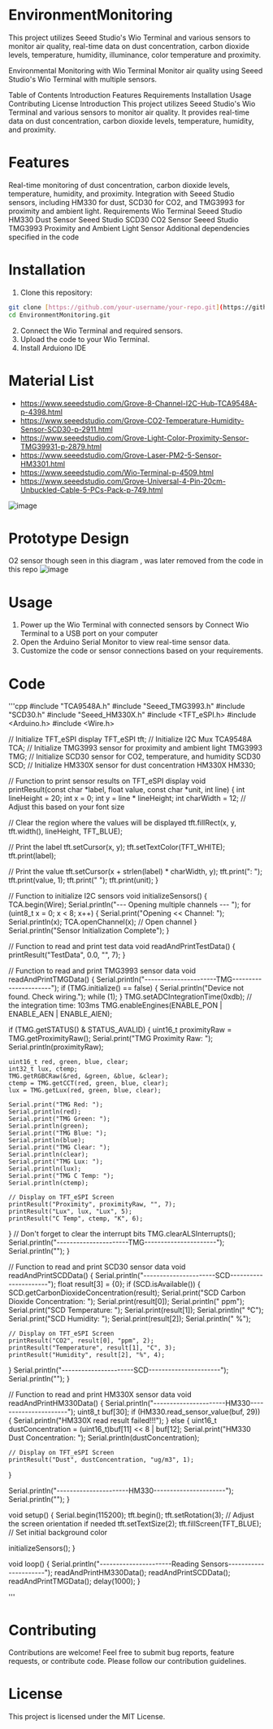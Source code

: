 # EnvironmentMonitoring
 This project utilizes Seeed Studio's Wio Terminal and various sensors to monitor air quality, real-time data on dust concentration, carbon dioxide levels, temperature, humidity, illuminance, color temperature and proximity.
 
Environmental Monitoring with Wio Terminal
Monitor air quality using Seeed Studio's Wio Terminal with multiple sensors.

Table of Contents
Introduction
Features
Requirements
Installation
Usage
Contributing
License
Introduction
This project utilizes Seeed Studio's Wio Terminal and various sensors to monitor air quality. It provides real-time data on dust concentration, carbon dioxide levels, temperature, humidity, and proximity.

# Features
Real-time monitoring of dust concentration, carbon dioxide levels, temperature, humidity, and proximity.
Integration with Seeed Studio sensors, including HM330 for dust, SCD30 for CO2, and TMG3993 for proximity and ambient light.
Requirements
Wio Terminal
Seeed Studio HM330 Dust Sensor
Seeed Studio SCD30 CO2 Sensor
Seeed Studio TMG3993 Proximity and Ambient Light Sensor
Additional dependencies specified in the code

# Installation

1. Clone this repository:

```bash
git clone [https://github.com/your-username/your-repo.git](https://github.com/asediga/EnvironmentMonitoring.git)
cd EnvironmentMonitoring.git
```
2. Connect the Wio Terminal and required sensors.
3. Upload the code to your Wio Terminal.
4. Install Arduiono IDE

# Material List
* https://www.seeedstudio.com/Grove-8-Channel-I2C-Hub-TCA9548A-p-4398.html
* https://www.seeedstudio.com/Grove-CO2-Temperature-Humidity-Sensor-SCD30-p-2911.html
* https://www.seeedstudio.com/Grove-Light-Color-Proximity-Sensor-TMG39931-p-2879.html
* https://www.seeedstudio.com/Grove-Laser-PM2-5-Sensor-HM3301.html
* https://www.seeedstudio.com/Wio-Terminal-p-4509.html
* https://www.seeedstudio.com/Grove-Universal-4-Pin-20cm-Unbuckled-Cable-5-PCs-Pack-p-749.html

![image](https://github.com/asediga/EnvironmentMonitoring/assets/92961504/579c947b-c504-4c85-a66a-d5a42c241494)


# Prototype Design
<note> O2 sensor though seen in this diagram , was later removed from the code in this repo 
![image](https://github.com/asediga/EnvironmentMonitoring/assets/92961504/42e19646-7537-4ba0-a4f5-518f43603f83)

# Usage
1. Power up the Wio Terminal with connected sensors by  Connect Wio Terminal to a USB port on your computer
4. Open the Arduino Serial Monitor to view real-time sensor data.
5. Customize the code or sensor connections based on your requirements.

# Code

'''cpp
#include "TCA9548A.h"
#include "Seeed_TMG3993.h"
#include "SCD30.h"
#include "Seeed_HM330X.h"
#include <TFT_eSPI.h>
#include <Arduino.h>
#include <Wire.h>

// Initialize TFT_eSPI display
TFT_eSPI tft;
// Initialize I2C Mux
TCA9548A TCA;
// Initialize TMG3993 sensor for proximity and ambient light
TMG3993 TMG;
// Initialize SCD30 sensor for CO2, temperature, and humidity
SCD30 SCD;
// Initialize HM330X sensor for dust concentration
HM330X HM330;

// Function to print sensor results on TFT_eSPI display
void printResult(const char *label, float value, const char *unit, int line) {
  int lineHeight = 20;
  int x = 0;
  int y = line * lineHeight;
  int charWidth = 12; // Adjust this based on your font size

  // Clear the region where the values will be displayed
  tft.fillRect(x, y, tft.width(), lineHeight, TFT_BLUE);

  // Print the label
  tft.setCursor(x, y);
  tft.setTextColor(TFT_WHITE);
  tft.print(label);

  // Print the value
  tft.setCursor(x + strlen(label) * charWidth, y);
  tft.print(": ");
  tft.print(value, 1);
  tft.print(" ");
  tft.print(unit);
}

// Function to initialize I2C sensors
void initializeSensors() {
  TCA.begin(Wire);
  Serial.println("--- Opening multiple channels --- ");
  for (uint8_t x = 0; x < 8; x++) {
    Serial.print("Opening << Channel: ");
    Serial.println(x);
    TCA.openChannel(x);   // Open channel
  }
  Serial.println("Sensor Initialization Complete");
}

// Function to read and print test data
void readAndPrintTestData() {
  printResult("TestData", 0.0, "", 7);
}

// Function to read and print TMG3993 sensor data
void readAndPrintTMGData() {
  Serial.println("----------------------TMG----------------------");
  if (TMG.initialize() == false) {
    Serial.println("Device not found. Check wiring.");
    while (1);
  }
  TMG.setADCIntegrationTime(0xdb); // the integration time: 103ms
  TMG.enableEngines(ENABLE_PON | ENABLE_AEN | ENABLE_AIEN);

  if (TMG.getSTATUS() & STATUS_AVALID) {
    uint16_t proximityRaw = TMG.getProximityRaw();
    Serial.print("TMG Proximity Raw: ");
    Serial.println(proximityRaw);

    uint16_t red, green, blue, clear;
    int32_t lux, ctemp;
    TMG.getRGBCRaw(&red, &green, &blue, &clear);
    ctemp = TMG.getCCT(red, green, blue, clear);
    lux = TMG.getLux(red, green, blue, clear);

    Serial.print("TMG Red: ");
    Serial.println(red);
    Serial.print("TMG Green: ");
    Serial.println(green);
    Serial.print("TMG Blue: ");
    Serial.println(blue);
    Serial.print("TMG Clear: ");
    Serial.println(clear);
    Serial.print("TMG Lux: ");
    Serial.println(lux);
    Serial.print("TMG C Temp: ");
    Serial.println(ctemp);

    // Display on TFT_eSPI Screen
    printResult("Proximity", proximityRaw, "", 7);
    printResult("Lux", lux, "Lux", 5);
    printResult("C Temp", ctemp, "K", 6);
  }
  // Don't forget to clear the interrupt bits
  TMG.clearALSInterrupts();
  Serial.println("----------------------TMG----------------------");
  Serial.println("");
}

// Function to read and print SCD30 sensor data
void readAndPrintSCDData() {
  Serial.println("----------------------SCD----------------------");
  float result[3] = {0};
  if (SCD.isAvailable()) {
    SCD.getCarbonDioxideConcentration(result);
    Serial.print("SCD Carbon Dioxide Concentration: ");
    Serial.print(result[0]);
    Serial.println(" ppm");
    Serial.print("SCD Temperature: ");
    Serial.print(result[1]);
    Serial.println(" °C");
    Serial.print("SCD Humidity: ");
    Serial.print(result[2]);
    Serial.println(" %");

    // Display on TFT_eSPI Screen
    printResult("CO2", result[0], "ppm", 2);
    printResult("Temperature", result[1], "C", 3);
    printResult("Humidity", result[2], "%", 4);
  }
  Serial.println("----------------------SCD----------------------");
  Serial.println("");
}

// Function to read and print HM330X sensor data
void readAndPrintHM330Data() {
  Serial.println("----------------------HM330----------------------");
  uint8_t buf[30];
  if (HM330.read_sensor_value(buf, 29)) {
    Serial.println("HM330X read result failed!!!");
  } else {
    uint16_t dustConcentration = (uint16_t)buf[11] << 8 | buf[12];
    Serial.print("HM330 Dust Concentration: ");
    Serial.println(dustConcentration);

    // Display on TFT_eSPI Screen
    printResult("Dust", dustConcentration, "ug/m3", 1);
  }

  Serial.println("----------------------HM330----------------------");
  Serial.println("");
}

void setup() {
  Serial.begin(115200);
  tft.begin();
  tft.setRotation(3); // Adjust the screen orientation if needed
  tft.setTextSize(2);
  tft.fillScreen(TFT_BLUE);  // Set initial background color

  initializeSensors();
}

void loop() {
  Serial.println("----------------------Reading Sensors----------------------");
  readAndPrintHM330Data();
  readAndPrintSCDData();
  readAndPrintTMGData();
  delay(1000);
}

'''
# Contributing
Contributions are welcome! Feel free to submit bug reports, feature requests, or contribute code. Please follow our contribution guidelines.

# License
This project is licensed under the MIT License.
